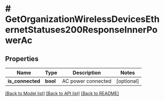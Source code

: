 # # GetOrganizationWirelessDevicesEthernetStatuses200ResponseInnerPowerAc

## Properties

Name | Type | Description | Notes
------------ | ------------- | ------------- | -------------
**is_connected** | **bool** | AC power connected | [optional]

[[Back to Model list]](../../README.md#models) [[Back to API list]](../../README.md#endpoints) [[Back to README]](../../README.md)
